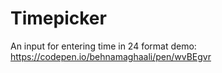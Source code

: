 # Timepicker
An input for entering time in 24 format
demo: https://codepen.io/behnamaghaali/pen/wvBEgvr
